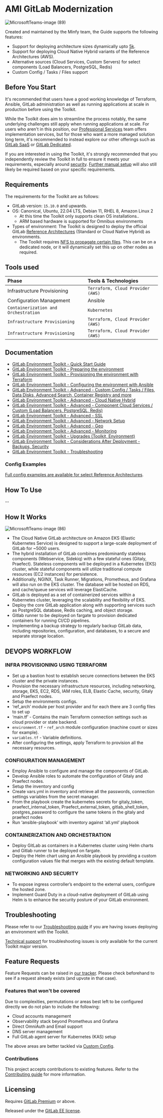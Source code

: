 # AMI GitLab Modernization

![MicrosoftTeams-image (89)](https://github.com/kiranbakale/AMI-Readme/assets/46279617/3d82fa9f-cac2-452c-8276-70810b5d0976)


Created and maintained by the Minfy team, the Guide supports the following features:

- Support for deploying architecture sizes dynamically upto [5k](https://docs.gitlab.com/ee/administration/reference_architectures/5k_users.html).
- Support for deploying Cloud Native Hybrid variants of the Reference Architectures (AWS).
- Alternative sources (Cloud Services, Custom Servers) for select components (Load Balancers, PostgreSQL, Redis)
- Custom Config / Tasks / Files support

## Before You Start

It's recommended that users have a good working knowledge of Terraform, Ansible, GitLab administration as well as running applications at scale in production before using the Toolkit.

While the Toolkit does aim to streamline the process notably, the same underlying challenges still apply when running applications at scale. For users who aren't in this position, our [Professional Services](https://about.gitlab.com/services/#implementation-services) team offers implementation services, but for those who want a more managed solution long term, it's recommended to instead explore our other offerings such as [GitLab SaaS](https://docs.gitlab.com/ee/subscriptions/gitlab_com/) or [GitLab Dedicated](https://about.gitlab.com/dedicated/).

If you are interested in using the Toolkit, it's strongly recommended that you independently review the Toolkit in full to ensure it meets your requirements, especially around [security](docs/environment_post_considerations.md#security). [Further manual setup](docs/environment_post_considerations.md) will also still likely be required based on your specific requirements.

## Requirements

The requirements for the Toolkit are as follows:

- GitLab version: `15.10.0` and upwards.
- OS: Canonical, Ubuntu, 22.04 LTS, Debian 11, RHEL 8, Amazon Linux 2
  - At this time the Toolkit only supports clean OS installations..
  - ARM based hardware is supported for Omnibus environments
- Types of environment: The Toolkit is designed to deploy the official GitLab [Reference Architectures](https://docs.gitlab.com/ee/administration/reference_architectures) (Standard or Cloud Native Hybrid) as environments.
  - The Toolkit requires [NFS to propagate certain files](docs/environment_advanced.md#nfs-options). This can be on a dedicated node, or it will dynamically set this up on other nodes as required.

## Tools used

| Phase | Tools & Technologies |
| :-------- | :------- |
|  Infrastructure Provisioning        | `Terraform, Cloud Provider (AWS)` |
| Configuration Management          | Ansible |
| `Containerization and Orchestration`| `Kubernetes` |
| `Infrastructure Provisioning`      | `Terraform, Cloud Provider (AWS)` |
| `Infrastructure Provisioning`      | `Terraform, Cloud Provider (AWS)` |

## Documentation

- [GitLab Environment Toolkit - Quick Start Guide](docs/environment_quick_start_guide.md)
- [GitLab Environment Toolkit - Preparing the environment](docs/environment_prep.md)
- [GitLab Environment Toolkit - Provisioning the environment with Terraform](docs/environment_provision.md)
- [GitLab Environment Toolkit - Configuring the environment with Ansible](docs/environment_configure.md)
- [GitLab Environment Toolkit - Advanced - Custom Config / Tasks / Files, Data Disks, Advanced Search, Container Registry and more](docs/environment_advanced.md)
- [GitLab Environment Toolkit - Advanced - Cloud Native Hybrid](docs/environment_advanced_hybrid.md)
- [GitLab Environment Toolkit - Advanced - Component Cloud Services / Custom (Load Balancers, PostgreSQL, Redis)](docs/environment_advanced_services.md)
- [GitLab Environment Toolkit - Advanced - SSL](docs/environment_advanced_ssl.md)
- [GitLab Environment Toolkit - Advanced - Network Setup](docs/environment_advanced_network.md)
- [GitLab Environment Toolkit - Advanced - Geo](docs/environment_advanced_geo.md)
- [GitLab Environment Toolkit - Advanced - Monitoring](docs/environment_advanced_monitoring.md)
- [GitLab Environment Toolkit - Upgrades (Toolkit, Environment)](docs/environment_upgrades.md)
- [GitLab Environment Toolkit - Considerations After Deployment - Backups, Security](docs/environment_post_considerations.md)
- [GitLab Environment Toolkit - Troubleshooting](docs/environment_troubleshooting.md)

### Config Examples

[Full config examples are available for select Reference Architectures](examples).

## How To Use



--

## How It Works

![MicrosoftTeams-image (86)](https://github.com/kiranbakale/AMI-Readme/assets/46279617/1e0b3040-f860-4df8-9990-4e5f6f90df8a)

- The Cloud Native GitLab architecture on Amazon EKS (Elastic Kubernetes Service) is designed to support a large-scale deployment of GitLab for ~5000 users.
- The hybrid installation of GitLab combines predominantly stateless components (Webservice, Sidekiq) with a few stateful ones (Gitaly, Praefect). Stateless components will be deployed in a Kubernetes (EKS) cluster, while stateful components will utilize traditional compute resources (EC2 instances) for persistence.
- Additionally, NGINX, Task Runner, Migrations, Prometheus, and Grafana will also run on the EKS cluster. The database will be hosted on RDS, and cache/queue services will leverage ElastiCache.
-	GitLab is deployed as a set of containerized services within a Kubernetes cluster, leveraging the scalability and flexibility of EKS.
-	Deploy the core GitLab application along with supporting services such as PostgreSQL database, Redis caching, and object storage.
-	Gitlab runner to be deployed on fargate to provision dedicated containers for running CI/CD pipelines.
-	Implementing a backup strategy to regularly backup GitLab data, including repositories, configuration, and databases, to a secure and separate storage location.


## DEVOPS WORKFLOW
### INFRA PROVISIONING USING TERRAFORM
-	Set up a bastion host to establish secure connections between the EKS cluster and the private instances.
-	Provision the necessary infrastructure resources, including networking, storage, EKS, EC2, RDS, IAM roles, ELB, Elastic Cache, security, Gitaly and Praefect nodes.
-	Setup the environments configs.
-	‘ref_arch’ module per host provider and for each there are 3 config files to set up
-	‘main.tf’ - Contains the main Terraform connection settings such as cloud provider or state backend.
-	 `environment.tf` - `ref_arch` module configuration (machine count or sizes for example).
-	`variables.tf` - Variable definitions.
-	After configuring the settings, apply Terraform to provision all the necessary resources.

### CONFIGURATION MANAGEMENT
-	Employ Ansible to configure and manage the components of GitLab.
-	Develop Ansible roles to automate the configuration of Gitaly and Praefect nodes.
-	Setup the inventory and config
-	Create vars.yml in inventory and retrieve all the passwords, connection settings variables from the secret manager.
-	From the playbook create the kubernetes secrets for gitaly_token, praefect_internal_token, Praefect_external_token, gitlab_shell_token, postgres_password to configure the same tokens in the gitaly and praefect nodes
-	Run ‘ansible-playbook’ with inventory against ‘all.yml’ playbook

### CONTAINERIZATION AND ORCHESTRATION
-	Deploy GitLab as containers in a Kubernetes cluster using Helm charts and Gitlab runner to be deployed on fargate.
-	Deploy the Helm chart using an Ansible playbook by providing a custom configuration values file that merges with the existing default template.

### NETWORKING AND SECURITY
- To expose ingress controller’s endpoint to the external users, configure the hosted zone.
-	Implement Guard Duty in a cloud-native deployment of GitLab using Helm is to enhance the security posture of your GitLab environment.







## Troubleshooting

Please refer to our [Troubleshooting guide](docs/environment_troubleshooting.md) if you are having issues deploying an environment with the Toolkit.

[Technical support](https://about.gitlab.com/support/) for troubleshooting issues is only available for the current Toolkit major version.

## Feature Requests

Feature Requests can be raised in [our tracker](https://gitlab.com/gitlab-org/gitlab-environment-toolkit/-/issues). Please check beforehand to see if a request already exists (and upvote in that case).

### Features that won't be covered

Due to complexities, permutations or areas best left to be configured directly we do not plan to include the following:

- Cloud accounts management
- Observability stack beyond Prometheus and Grafana
- Direct OmniAuth and Email support
- DNS server management
- Full GitLab agent server for Kubernetes (KAS) setup

The above areas are better tackled via [Custom Config](docs/environment_advanced.md#custom-config).

### Contributions

This project accepts contributions to existing features. Refer to the [Contributing guide](CONTRIBUTING.md) for more information.

## Licensing

Requires [GitLab Premium](https://about.gitlab.com/pricing/) or above.

Released under the [GitLab EE license](LICENSE).

